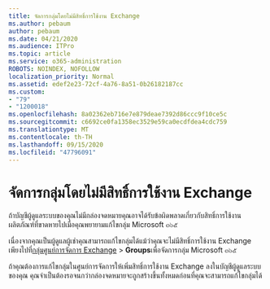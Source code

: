 ```yaml
---
title: จัดการกลุ่มโดยไม่มีสิทธิ์การใช้งาน Exchange
ms.author: pebaum
author: pebaum
ms.date: 04/21/2020
ms.audience: ITPro
ms.topic: article
ms.service: o365-administration
ROBOTS: NOINDEX, NOFOLLOW
localization_priority: Normal
ms.assetid: edef2e23-72cf-4a76-8a51-0b26182187cc
ms.custom:
- "79"
- "1200018"
ms.openlocfilehash: 8a02362eb716e7e879deae7392d86ccc9f10ce5c
ms.sourcegitcommit: c6692ce0fa1358ec3529e59ca0ecdfdea4cdc759
ms.translationtype: MT
ms.contentlocale: th-TH
ms.lasthandoff: 09/15/2020
ms.locfileid: "47796091"
---
```

# <a name="manage-a-group-without-an-exchange-license"></a>จัดการกลุ่มโดยไม่มีสิทธิ์การใช้งาน Exchange

ถ้าบัญชีผู้ดูแลระบบของคุณไม่มีกล่องจดหมายคุณอาจได้รับข้อผิดพลาดเกี่ยวกับสิทธิ์การใช้งานผลิตภัณฑ์ที่ขาดหายไปเมื่อคุณพยายามแก้ไขกลุ่ม Microsoft ๓๖๕
  
เนื่องจากคุณเป็นผู้ดูแลผู้เช่าคุณสามารถแก้ไขกลุ่มได้แม้ว่าคุณจะไม่มีสิทธิ์การใช้งาน Exchange เพียงไปที่[กลุ่มศูนย์การจัดการ Exchange](https://outlook.office365.com/ecp.aspx) \> **Groups**เพื่อจัดการกลุ่ม Microsoft ๓๖๕
  
ถ้าคุณต้องการแก้ไขกลุ่มในศูนย์การจัดการให้เพิ่มสิทธิ์การใช้งาน Exchange ลงในบัญชีผู้ดูแลระบบของคุณ คุณจำเป็นต้องรอจนกว่ากล่องจดหมายจะถูกสร้างขึ้นทั้งหมดก่อนที่คุณจะสามารถแก้ไขกลุ่มได้
  